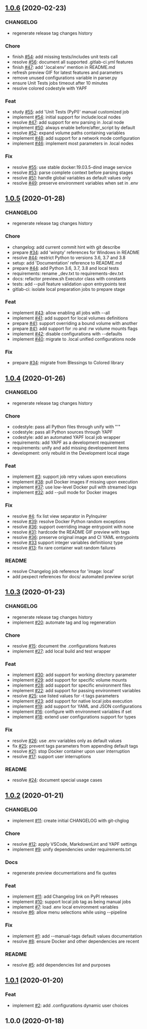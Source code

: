
<a name="1.0.6"></a>
## [1.0.6](https://gitlab.com/AdrianDC/gitlabci-local/compare/1.0.5...1.0.6) (2020-02-23)

### CHANGELOG

* regenerate release tag changes history

### Chore

* finish [#54](https://gitlab.com/AdrianDC/gitlabci-local/issues/54): add missing tests/includes unit tests call
* resolve [#56](https://gitlab.com/AdrianDC/gitlabci-local/issues/56): document all supported .gitlab-ci.yml features
* finish [#47](https://gitlab.com/AdrianDC/gitlabci-local/issues/47): add '.local:env' mention in README.md
* refresh preview GIF for latest features and parameters
* remove unused configurations variable in parser.py
* ensure Unit Tests jobs timeout after 10 minutes
* resolve colored codestyle with YAPF

### Feat

* study [#55](https://gitlab.com/AdrianDC/gitlabci-local/issues/55): add 'Unit Tests (PyPI)' manual customized job
* implement [#54](https://gitlab.com/AdrianDC/gitlabci-local/issues/54): initial support for include:local nodes
* resolve [#47](https://gitlab.com/AdrianDC/gitlabci-local/issues/47): add support for env parsing in .local node
* implement [#50](https://gitlab.com/AdrianDC/gitlabci-local/issues/50): always enable before/after_script by default
* resolve [#52](https://gitlab.com/AdrianDC/gitlabci-local/issues/52): expand volume paths containing variables
* implement [#48](https://gitlab.com/AdrianDC/gitlabci-local/issues/48): add support for a network mode configuration
* implement [#46](https://gitlab.com/AdrianDC/gitlabci-local/issues/46): implement most parameters in .local nodes

### Fix

* resolve [#55](https://gitlab.com/AdrianDC/gitlabci-local/issues/55): use stable docker:19.03.5-dind image service
* resolve [#53](https://gitlab.com/AdrianDC/gitlabci-local/issues/53): parse complete context before parsing stages
* resolve [#51](https://gitlab.com/AdrianDC/gitlabci-local/issues/51): handle global variables as default values only
* resolve [#49](https://gitlab.com/AdrianDC/gitlabci-local/issues/49): preserve environment variables when set in .env


<a name="1.0.5"></a>
## [1.0.5](https://gitlab.com/AdrianDC/gitlabci-local/compare/1.0.4...1.0.5) (2020-01-28)

### CHANGELOG

* regenerate release tag changes history

### Chore

* changelog: add current commit hint with git describe
* prepare [#34](https://gitlab.com/AdrianDC/gitlabci-local/issues/34): add 'winpty' references for Windows in README
* resolve [#44](https://gitlab.com/AdrianDC/gitlabci-local/issues/44): restrict Python to versions 3.6, 3.7 and 3.8
* setup: add 'Documentation' reference to README.md
* prepare [#44](https://gitlab.com/AdrianDC/gitlabci-local/issues/44): add Python 3.6, 3.7, 3.8 and local tests
* requirements: rename _dev.txt to requirements-dev.txt
* docs: refactor preview.sh Executor class with constants
* tests: add --pull feature validation upon entrypoints test
* gitlab-ci: isolate local preparation jobs to prepare stage

### Feat

* implement [#43](https://gitlab.com/AdrianDC/gitlabci-local/issues/43): allow enabling all jobs with --all
* implement [#41](https://gitlab.com/AdrianDC/gitlabci-local/issues/41): add support for local volumes definitions
* prepare [#41](https://gitlab.com/AdrianDC/gitlabci-local/issues/41): support overriding a bound volume with another
* prepare [#41](https://gitlab.com/AdrianDC/gitlabci-local/issues/41): add support for :ro and :rw volume mounts flags
* implement [#42](https://gitlab.com/AdrianDC/gitlabci-local/issues/42): disable configurations with --defaults
* implement [#40](https://gitlab.com/AdrianDC/gitlabci-local/issues/40): migrate to .local unified configurations node

### Fix

* prepare [#34](https://gitlab.com/AdrianDC/gitlabci-local/issues/34): migrate from Blessings to Colored library


<a name="1.0.4"></a>
## [1.0.4](https://gitlab.com/AdrianDC/gitlabci-local/compare/1.0.3...1.0.4) (2020-01-26)

### CHANGELOG

* regenerate release tag changes history

### Chore

* codestyle: pass all Python files through unify with "'"
* codestyle: pass all Python sources through YAPF
* codestyle: add an automated YAPF local job wrapper
* requirements: add YAPF as a development requirement
* requirements: unify and add missing developement items
* development: only rebuild in the Development local stage

### Feat

* implement [#3](https://gitlab.com/AdrianDC/gitlabci-local/issues/3): support job retry values upon executions
* implement [#38](https://gitlab.com/AdrianDC/gitlabci-local/issues/38): pull Docker images if missing upon execution
* implement [#37](https://gitlab.com/AdrianDC/gitlabci-local/issues/37): use low-level Docker pull with streamed logs
* implement [#32](https://gitlab.com/AdrianDC/gitlabci-local/issues/32): add --pull mode for Docker images

### Fix

* resolve [#4](https://gitlab.com/AdrianDC/gitlabci-local/issues/4): fix list view separator in PyInquirer
* resolve [#39](https://gitlab.com/AdrianDC/gitlabci-local/issues/39): resolve Docker Python random exceptions
* resolve [#36](https://gitlab.com/AdrianDC/gitlabci-local/issues/36): support overriding image entrypoint with none
* resolve [#31](https://gitlab.com/AdrianDC/gitlabci-local/issues/31): hardcode the README GIF preview with tags
* resolve [#36](https://gitlab.com/AdrianDC/gitlabci-local/issues/36): preserve original image and CI YAML entrypoints
* resolve [#33](https://gitlab.com/AdrianDC/gitlabci-local/issues/33) support integer variables definitiionz type
* resolve [#13](https://gitlab.com/AdrianDC/gitlabci-local/issues/13): fix rare container wait random failures

### README

* resolve Changelog job reference for 'image: local'
* add pexpect references for docs/ automated preview script


<a name="1.0.3"></a>
## [1.0.3](https://gitlab.com/AdrianDC/gitlabci-local/compare/1.0.2...1.0.3) (2020-01-23)

### CHANGELOG

* regenerate release tag changes history
* implement [#20](https://gitlab.com/AdrianDC/gitlabci-local/issues/20): automate tag and log regeneration

### Chore

* resolve [#15](https://gitlab.com/AdrianDC/gitlabci-local/issues/15): document the .configurations features
* implement [#27](https://gitlab.com/AdrianDC/gitlabci-local/issues/27): add local build and test wrapper

### Feat

* implement [#30](https://gitlab.com/AdrianDC/gitlabci-local/issues/30): add support for working directory parameter
* implement [#29](https://gitlab.com/AdrianDC/gitlabci-local/issues/29): add support for specific volume mounts
* implement [#28](https://gitlab.com/AdrianDC/gitlabci-local/issues/28): add support for specific environment files
* implement [#22](https://gitlab.com/AdrianDC/gitlabci-local/issues/22): add support for passing environment variables
* resolve [#25](https://gitlab.com/AdrianDC/gitlabci-local/issues/25): use listed values for -t tags parameters
* implement [#23](https://gitlab.com/AdrianDC/gitlabci-local/issues/23): add support for native local jobs execution
* implement [#19](https://gitlab.com/AdrianDC/gitlabci-local/issues/19): add support for YAML and JSON configurations
* implement [#16](https://gitlab.com/AdrianDC/gitlabci-local/issues/16): configure with environment variables if set
* implement [#18](https://gitlab.com/AdrianDC/gitlabci-local/issues/18): extend user configurations support for types

### Fix

* resolve [#26](https://gitlab.com/AdrianDC/gitlabci-local/issues/26): use .env variables only as default values
* fix [#25](https://gitlab.com/AdrianDC/gitlabci-local/issues/25): prevent tags parameters from appending default tags
* resolve [#21](https://gitlab.com/AdrianDC/gitlabci-local/issues/21): stop Docker container upon user interruption
* resolve [#17](https://gitlab.com/AdrianDC/gitlabci-local/issues/17): support user interruptions

### README

* resolve [#24](https://gitlab.com/AdrianDC/gitlabci-local/issues/24): document special usage cases


<a name="1.0.2"></a>
## [1.0.2](https://gitlab.com/AdrianDC/gitlabci-local/compare/1.0.1...1.0.2) (2020-01-21)

### CHANGELOG

* implement [#11](https://gitlab.com/AdrianDC/gitlabci-local/issues/11): create initial CHANGELOG with git-chglog

### Chore

* resolve [#12](https://gitlab.com/AdrianDC/gitlabci-local/issues/12): apply VSCode, MarkdownLint and YAPF settings
* implement [#9](https://gitlab.com/AdrianDC/gitlabci-local/issues/9): unify dependencies under requirements.txt

### Docs

* regenerate preview documentations and fix quotes

### Feat

* implement [#11](https://gitlab.com/AdrianDC/gitlabci-local/issues/11): add Changelog link on PyPI releases
* implement [#10](https://gitlab.com/AdrianDC/gitlabci-local/issues/10): support local job tag as being manual jobs
* implement [#7](https://gitlab.com/AdrianDC/gitlabci-local/issues/7): load .env local environment variables
* resolve [#6](https://gitlab.com/AdrianDC/gitlabci-local/issues/6): allow menu selections while using --pipeline

### Fix

* implement [#1](https://gitlab.com/AdrianDC/gitlabci-local/issues/1): add --manual-tags default values documentation
* resolve [#8](https://gitlab.com/AdrianDC/gitlabci-local/issues/8): ensure Docker and other dependencies are recent

### README

* resolve [#5](https://gitlab.com/AdrianDC/gitlabci-local/issues/5): add dependencies list and purposes


<a name="1.0.1"></a>
## [1.0.1](https://gitlab.com/AdrianDC/gitlabci-local/compare/1.0.0...1.0.1) (2020-01-20)

### Feat

* implement [#2](https://gitlab.com/AdrianDC/gitlabci-local/issues/2): add .configurations dynamic user choices


<a name="1.0.0"></a>
## 1.0.0 (2020-01-18)

